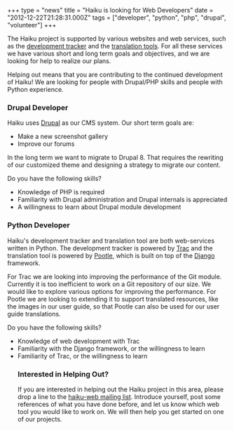 +++
type = "news"
title = "Haiku is looking for Web Developers"
date = "2012-12-22T21:28:31.000Z"
tags = ["developer", "python", "php", "drupal", "volunteer"]
+++

<p>The Haiku project is supported by various websites and web services, such as the <a href="/>main website</a>, the <a href="https://dev.haiku-os.org/">development tracker</a> and the <a href="http://i18n.haiku-os.org/pootle">translation tools</a>. For all these services we have various short and long term goals and objectives, and we are looking for help to realize our plans.</p>

<p>Helping out means that you are contributing to the continued development of Haiku! We are looking for people with Drupal/PHP skills and people with Python experience.</p>

<!--more-->

<h3>Drupal Developer</h3>

<p>Haiku uses <a href="http://drupal.org/">Drupal</a> as our CMS system. Our short term goals are:</p>
<ul>
<li>Make a new screenshot gallery</li>
<li>Improve our forums</li>
</ul>

<p>In the long term we want to migrate to Drupal 8. That requires the rewriting of our customized theme and designing a strategy to migrate our content.</p>

<p>Do you have the following skills?</p>
<ul>
<li>Knowledge of PHP is required</lie>
<li>Familiarity with Drupal administration and Drupal internals is appreciated</li>
<li>A willingness to learn about Drupal module development</li>
</ul>

<h3>Python Developer</h3>

<p>Haiku's development tracker and translation tool are both web-services written in Python. The development tracker is powered by <a href="http://trac.edgewall.org/">Trac</a> and the translation tool is powered by <a href="http://translate.sourceforge.net/wiki/">Pootle</a>, which is built on top of the <a href="https://www.djangoproject.com">Django</a> framework.</p>

<p>For Trac we are looking into improving the performance of the Git module. Currently it is too inefficient to work on a Git repository of our size. We would like to explore various options for improving the performance. For Pootle we are looking to extending it to support translated resources, like the images in our user guide, so that Pootle can also be used for our user guide translations.</p>

<p>Do you have the following skills?</p>
<ul>
<li>Knowledge of web development with Trac</li>
<li>Familiarity with the Django framework, or the willingness to learn</li>
<li>Familiarity of Trac, or the willingness to learn</li>

<h3>Interested in Helping Out?</h3>

<p>If you are interested in helping out the Haiku project in this area, please drop a line to the <a href="/community/ml">haiku-web mailing list</a>. Introduce yourself, post some references of what you have done before, and let us know which web tool you would like to work on. We will then help you get started on one of our projects.</p>